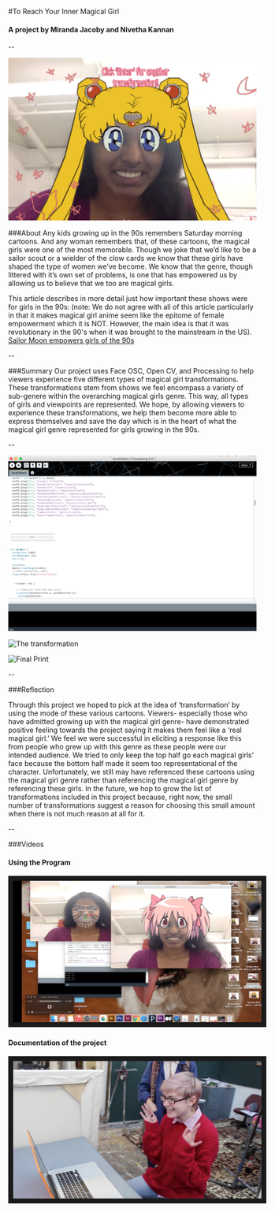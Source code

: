 #To Reach Your Inner Magical Girl

#### A project by Miranda Jacoby and Nivetha Kannan

--

![Title Picture](images/d66bd60c-774f-11e5-98fb-0ce067c93e3d.png)<br /> 

###About
Any kids growing up in the 90s remembers Saturday morning cartoons. And any woman remembers that, of these cartoons, the 
magical girls were one of the most memorable. Though we joke that we’d like to be a sailor scout or a wielder of the clow 
cards we know that these girls have shaped the type of women we’ve become. We know that the genre, though littered with it’s 
own set of problems, is one that has empowered us by allowing us to believe that we too are magical girls.

This article describes in more detail just how important these shows were for girls in the 90s:
(note: We do not agree with all of this article particularly in that it makes magical girl anime seem like the epitome 
of female empowerment which it is NOT. However, the main idea is that it was revolutionary in the 90's when it was brought 
to the mainstream in the US).
[Sailor Moon empowers girls of the 90s](http://www.autostraddle.com/how-sailor-moon-made-me-a-feminist-an-ode-to-magical-girl-shows-177393/)
 
--

###Summary
Our project uses Face OSC, Open CV, and Processing to help viewers experience five different types of magical girl 
transformations. These transformations stem from shows we feel encompass a variety of sub-genere within the overarching 
magical girls genre. This way, all types of girls and viewpoints are represented. We hope, by allowing viewers to experience 
these transformations, we help them become more able to express themselves and save the day which is in the heart of what the 
magical girl genre represented for girls growing in the 90s.

--

![Code](images/07758b80-7750-11e5-8c7b-40ee35742fe3.png)

![The transformation](images/game.png)

![Final Print](images/ade39baa-7788-11e5-9d3d-85dab24c0aab.png "Final Print" )

--

###Reflection

Through this project we hoped to pick at the idea of ‘transformation’ by using the mode of these various cartoons. Viewers-  especially those who have admitted growing up with the magical girl genre- have demonstrated positive feeling towards the 
project saying it makes them feel like a ‘real magical girl.’ We feel we were successful in eliciting a response like this 
from people who grew up with this genre as these people were our intended audience. We tried to only keep the top half go each 
magical girls’ face because the bottom half made it seem too representational of the character. Unfortunately, we still may 
have referenced these cartoons using the magical girl genre rather than referencing the magical girl genre by referencing these 
girls. In the future, we hop to grow the list of transformations included in this project because, right now, the small number
of transformations suggest a reason for choosing this small amount when there is not much reason at all for it.

--
 
###Videos

#### Using the Program
<a href="https://vimeo.com/143095826" target="_blank"><img src="images/27f6b148-7789-11e5-97d3-e69dcb9c1b95.png" border="10" /></a>

#### Documentation of the project
<a href="https://vimeo.com/143095692" target="_blank"><img src="images/5f2958b4-7789-11e5-8842-6587ee8b2a4d.png" border="10" /></a>
